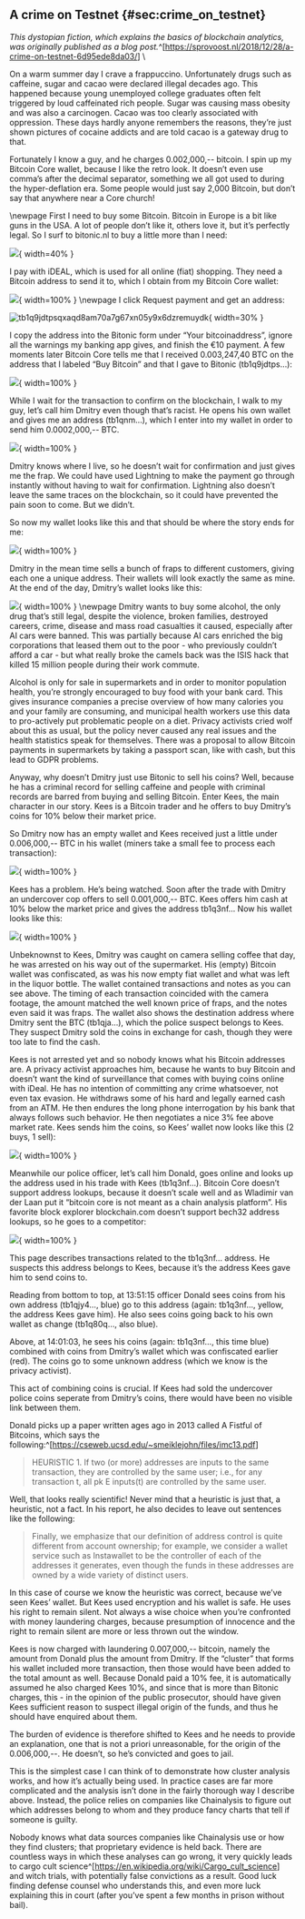 ## A crime on Testnet {#sec:crime_on_testnet}

_This dystopian fiction, which explains the basics of blockchain
analytics, was originally published as a blog post._^[<https://sprovoost.nl/2018/12/28/a-crime-on-testnet-6d95ede8da03/>]
\

On a warm summer day I crave a frappuccino. Unfortunately drugs such as caffeine, sugar and cacao were declared illegal decades ago. This happened because young unemployed college graduates often felt triggered by loud caffeinated rich people. Sugar was causing mass obesity and was also a carcinogen. Cacao was too clearly associated with oppression. These days hardly anyone remembers the reasons, they’re just shown pictures of cocaine addicts and are told cacao is a gateway drug to that.

Fortunately I know a guy, and he charges 0.002,000,-- bitcoin. I spin up my Bitcoin Core wallet, because I like the retro look. It doesn’t even use comma’s after the decimal separator, something we all got used to during the hyper-deflation era. Some people would just say 2,000 Bitcoin, but don’t say that anywhere near a Core church!

\newpage
First I need to buy some Bitcoin. Bitcoin in Europe is a bit like guns in the USA. A lot of people don’t like it, others love it, but it’s perfectly legal. So I surf to bitonic.nl to buy a little more than I need:

![](appendix/buy.png){ width=40% }

I pay with iDEAL, which is used for all online (fiat) shopping. They need a Bitcoin address to send it to, which I obtain from my Bitcoin Core wallet:

![](appendix/core-2.png){ width=100% }
\newpage
I click Request payment and get an address:

![[tb1q9jdtpsqxaqd8am70a7g67xn05y9x6dzremuydk](https://blockstream.info/testnet/address/tb1q9jdtpsqxaqd8am70a7g67xn05y9x6dzremuydk)](appendix/core-3.png){ width=30% }

I copy the address into the Bitonic form under “Your bitcoinaddress”, ignore all the warnings my banking app gives, and finish the €10 payment. A few moments later Bitcoin Core tells me that I received 0.003,247,40 BTC on the address that I labeled “Buy Bitcoin” and that I gave to Bitonic (tb1q9jdtps…):

![](appendix/core-4.png){ width=100% }

While I wait for the transaction to confirm on the blockchain, I walk to my guy, let’s call him Dmitry even though that’s racist. He opens his own wallet and gives me an address (tb1qnm…), which I enter into my wallet in order to send him 0.0002,000,-- BTC.

![](appendix/core-5.png){ width=100% }

Dmitry knows where I live, so he doesn’t wait for confirmation and just gives me the frap. We could have used Lightning to make the payment go through instantly without having to wait for confirmation. Lightning also doesn’t leave the same traces on the blockchain, so it could have prevented the pain soon to come. But we didn’t.

So now my wallet looks like this and that should be where the story ends for me:

![](appendix/core-6.png){ width=100% }

Dmitry in the mean time sells a bunch of fraps to different customers, giving each one a unique address. Their wallets will look exactly the same as mine. At the end of the day, Dmitry’s wallet looks like this:

![](appendix/core-7.png){ width=100% }
\newpage
Dmitry wants to buy some alcohol, the only drug that’s still legal, despite the violence, broken families, destroyed careers, crime, disease and mass road casualties it caused, especially after AI cars were banned. This was partially because AI cars enriched the big corporations that leased them out to the poor - who previously couldn’t afford a car - but what really broke the camels back was the ISIS hack that killed 15 million people during their work commute.

Alcohol is only for sale in supermarkets and in order to monitor population health, you’re strongly encouraged to buy food with your bank card. This gives insurance companies a precise overview of how many calories you and your family are consuming, and municipal health workers use this data to pro-actively put problematic people on a diet. Privacy activists cried wolf about this as usual, but the policy never caused any real issues and the health statistics speak for themselves. There was a proposal to allow Bitcoin payments in supermarkets by taking a passport scan, like with cash, but this lead to GDPR problems.

Anyway, why doesn’t Dmitry just use Bitonic to sell his coins? Well, because he has a criminal record for selling caffeine and people with criminal records are barred from buying and selling Bitcoin. Enter Kees, the main character in our story. Kees is a Bitcoin trader and he offers to buy Dmitry’s coins for 10% below their market price.

So Dmitry now has an empty wallet and Kees received just a little under 0.006,000,-- BTC in his wallet (miners take a small fee to process each transaction):

![](appendix/core-8.png){ width=100% }

Kees has a problem. He’s being watched. Soon after the trade with Dmitry an undercover cop offers to sell 0.001,000,-- BTC. Kees offers him cash at 10% below the market price and gives the address tb1q3nf… Now his wallet looks like this:

![](appendix/core-9.png){ width=100% }

Unbeknownst to Kees, Dmitry was caught on camera selling coffee that day, he was arrested on his way out of the supermarket. His (empty) Bitcoin wallet was confiscated, as was his now empty fiat wallet and what was left in the liquor bottle. The wallet contained transactions and notes as you can see above. The timing of each transaction coincided with the camera footage, the amount matched the well known price of fraps, and the notes even said it was fraps. The wallet also shows the destination address where Dmitry sent the BTC (tb1qja…), which the police suspect belongs to Kees. They suspect Dmitry sold the coins in exchange for cash, though they were too late to find the cash.

Kees is not arrested yet and so nobody knows what his Bitcoin addresses are. A privacy activist approaches him, because he wants to buy Bitcoin and doesn’t want the kind of surveillance that comes with buying coins online with iDeal. He has no intention of committing any crime whatsoever, not even tax evasion. He withdraws some of his hard and legally earned cash from an ATM. He then endures the long phone interrogation by his bank that always follows such behavior. He then negotiates a nice 3% fee above market rate. Kees sends him the coins, so Kees’ wallet now looks like this (2 buys, 1 sell):

![](appendix/core-10.png){ width=100% }

Meanwhile our police officer, let’s call him Donald, goes online and looks up the address used in his trade with Kees (tb1q3nf…). Bitcoin Core doesn’t support address lookups, because it doesn’t scale well and as Wladimir van der Laan put it “bitcoin core is not meant as a chain analysis platform”. His favorite block explorer blockchain.com doesn’t support bech32 address lookups, so he goes to a competitor:

![](appendix/explorer.png){ width=100% }

This page describes transactions related to the tb1q3nf… address. He suspects this address belongs to Kees, because it’s the address Kees gave him to send coins to.

Reading from bottom to top, at 13:51:15 officer Donald sees coins from his own address (tb1qjy4…, blue) go to this address (again: tb1q3nf…, yellow, the address Kees gave him). He also sees coins going back to his own wallet as change (tb1q80q…, also blue).

Above, at 14:01:03, he sees his coins (again: tb1q3nf…, this time blue) combined with coins from Dmitry’s wallet which was confiscated earlier (red). The coins go to some unknown address (which we know is the privacy activist).

This act of combining coins is crucial. If Kees had sold the undercover police coins seperate from Dmitry’s coins, there would have been no visible link between them.

Donald picks up a paper written ages ago in 2013 called A Fistful of Bitcoins, which says the following:^[<https://cseweb.ucsd.edu/~smeiklejohn/files/imc13.pdf>]

> HEURISTIC 1. If two (or more) addresses are inputs to the same transaction, they are controlled by the same user; i.e., for any transaction t, all pk E inputs(t) are controlled by the same user.

Well, that looks really scientific! Never mind that a heuristic is just that, a heuristic, not a fact. In his report, he also decides to leave out sentences like the following:

> Finally, we emphasize that our definition of address control is quite different from account ownership; for example, we consider a wallet service such as Instawallet to be the controller of each of the addresses it generates, even though the funds in these addresses are owned by a wide variety of distinct users.

In this case of course we know the heuristic was correct, because we’ve seen Kees’ wallet. But Kees used encryption and his wallet is safe. He uses his right to remain silent. Not always a wise choice when you’re confronted with money laundering charges, because presumption of innocence and the right to remain silent are more or less thrown out the window.

Kees is now charged with laundering 0.007,000,-- bitcoin, namely the amount from Donald plus the amount from Dmitry. If the “cluster” that forms his wallet included more transaction, then those would have been added to the total amount as well. Because Donald paid a 10% fee, it is automatically assumed he also charged Kees 10%, and since that is more than Bitonic charges, this - in the opinion of the public prosecutor, should have given Kees sufficient reason to suspect illegal origin of the funds, and thus he should have enquired about them.

The burden of evidence is therefore shifted to Kees and he needs to provide an explanation, one that is not a priori unreasonable, for the origin of the 0.006,000,--. He doesn’t, so he’s convicted and goes to jail.

This is the simplest case I can think of to demonstrate how cluster analysis works, and how it’s actually being used. In practice cases are far more complicated and the analysis isn’t done in the fairly thorough way I describe above. Instead, the police relies on companies like Chainalysis to figure out which addresses belong to whom and they produce fancy charts that tell if someone is guilty.

Nobody knows what data sources companies like Chainalysis use or how they find clusters; that proprietary evidence is held back. There are countless ways in which these analyses can go wrong, it very quickly leads to cargo cult science^[<https://en.wikipedia.org/wiki/Cargo_cult_science>] and witch trials, with potentially false convictions as a result. Good luck finding defense counsel who understands this, and even more luck explaining this in court (after you’ve spent a few months in prison without bail).
